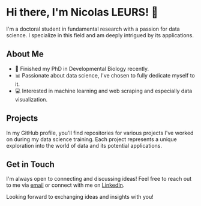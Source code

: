 # Hi there, I'm Nicolas LEURS! 👋

I'm a doctoral student in fundamental research with a passion for data science. I specialize in this field and am deeply intrigued by its applications.

## About Me

- 🔬 Finished my PhD in Developmental Biology recently.
- 📊 Passionate about data science, I've chosen to fully dedicate myself to it.
- 💻 Interested in machine learning and web scraping and especially data visualization.

## Projects

In my GitHub profile, you'll find repositories for various projects I've worked on during my data science training. Each project represents a unique exploration into the world of data and its potential applications.

## Get in Touch

I'm always open to connecting and discussing ideas! Feel free to reach out to me via [email](mailto:leurs.nicolas96@gmail.com) or connect with me on [LinkedIn](https://www.linkedin.com/in/nleurs).

Looking forward to exchanging ideas and insights with you!
